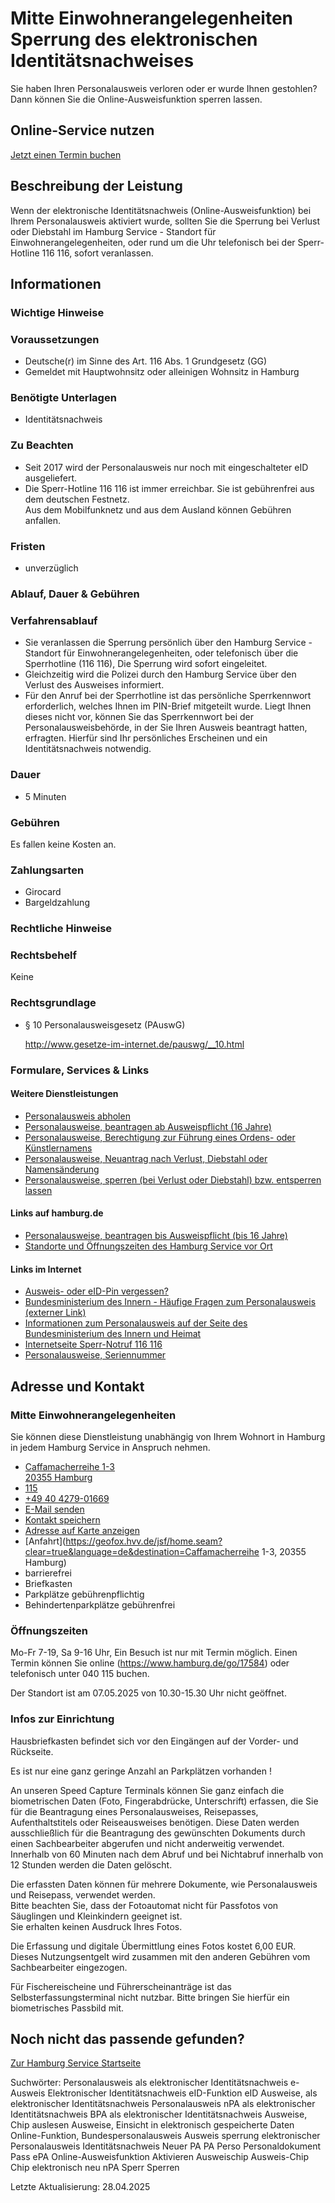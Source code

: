 




Mitte Einwohnerangelegenheiten Sperrung des elektronischen Identitätsnachweises
===============================================================================

Sie haben Ihren Personalausweis verloren oder er wurde Ihnen gestohlen? Dann können Sie die Online-Ausweisfunktion sperren lassen.

Online-Service nutzen
---------------------

[Jetzt einen Termin buchen](https://serviceportal.hamburg.de/HamburgGateway/FVP/FV/Bezirke/DigiTermin/Dsgvo)

Beschreibung der Leistung
-------------------------

Wenn der elektronische Identitätsnachweis (Online-Ausweisfunktion) bei Ihrem Personalausweis aktiviert wurde, sollten Sie die Sperrung bei Verlust oder Diebstahl im Hamburg Service - Standort für Einwohnerangelegenheiten, oder rund um die Uhr telefonisch bei der Sperr-Hotline 116 116, sofort veranlassen.

Informationen
-------------

### Wichtige Hinweise

### Voraussetzungen

* Deutsche(r) im Sinne des Art. 116 Abs. 1 Grundgesetz (GG)
* Gemeldet mit Hauptwohnsitz oder alleinigen Wohnsitz in Hamburg

### Benötigte Unterlagen

* Identitätsnachweis

### Zu Beachten

* Seit 2017 wird der Personalausweis nur noch mit eingeschalteter eID ausgeliefert.
* Die Sperr-Hotline 116 116 ist immer erreichbar. Sie ist gebührenfrei aus dem deutschen Festnetz.  
  Aus dem Mobilfunknetz und aus dem Ausland können Gebühren anfallen.

### Fristen

  
* unverzüglich

### Ablauf, Dauer & Gebühren

### Verfahrensablauf

* Sie veranlassen die Sperrung persönlich über den Hamburg Service - Standort für Einwohnerangelegenheiten, oder telefonisch über die Sperrhotline (116 116), Die Sperrung wird sofort eingeleitet.
* Gleichzeitig wird die Polizei durch den Hamburg Service über den Verlust des Ausweises informiert.
* Für den Anruf bei der Sperrhotline ist das persönliche Sperrkennwort erforderlich, welches Ihnen im PIN-Brief mitgeteilt wurde. Liegt Ihnen dieses nicht vor, können Sie das Sperrkennwort bei der Personalausweisbehörde, in der Sie Ihren Ausweis beantragt hatten, erfragten. Hierfür sind Ihr persönliches Erscheinen und ein Identitätsnachweis notwendig.

### Dauer

  
* 5 Minuten
  

### Gebühren

Es fallen keine Kosten an.

### Zahlungsarten

* Girocard
* Bargeldzahlung

### Rechtliche Hinweise

### Rechtsbehelf

Keine

### Rechtsgrundlage

  
* § 10 Personalausweisgesetz (PAuswG)  
    
  <http://www.gesetze-im-internet.de/pauswg/__10.html>

### Formulare, Services & Links

#### Weitere Dienstleistungen

* [Personalausweis abholen](https://www.hamburg.de/service/info/11882273/)
* [Personalausweise, beantragen ab Ausweispflicht (16 Jahre)](https://www.hamburg.de/service/info/11298988/n0)
* [Personalausweise, Berechtigung zur Führung eines Ordens- oder Künstlernamens](https://www.hamburg.de/service/info/11299794/)
* [Personalausweise, Neuantrag nach Verlust, Diebstahl oder Namensänderung](https://www.hamburg.de/service/info/11891147/)
* [Personalausweise, sperren (bei Verlust oder Diebstahl) bzw. entsperren lassen](https://www.hamburg.de/service/suche/personalausweis/)

#### Links auf hamburg.de

* [Personalausweise, beantragen bis Ausweispflicht (bis 16 Jahre)](https://www.hamburg.de/barrierefrei/leichte-sprache/service/13659500/dgs-beantragung-eines-personalausweises/)
* [Standorte und Öffnungszeiten des Hamburg Service vor Ort](https://www.hamburg.de/go/17584)

#### Links im Internet

* [Ausweis- oder eID-Pin vergessen?](http://www.pin-ruecksetzbrief-bestellen.de/)
* [Bundesministerium des Innern - Häufige Fragen zum Personalausweis (externer Link)](https://www.bmi.bund.de/Webs/PA/DE/service/faq/faq-artikel.html)
* [Informationen zum Personalausweis auf der Seite des Bundesministerium des Innern und Heimat](https://www.personalausweisportal.de/)
* [Internetseite Sperr-Notruf 116 116](https://www.sperr-notruf.de/index.html)
* [Personalausweise, Seriennummer](https://www.bmi.bund.de/SharedDocs/downloads/DE/veroeffentlichungen/themen/moderne-verwaltung/ausweise/personalausweis-seriennummer.pdf?__blob=publicationFile&v=10)

Adresse und Kontakt
-------------------

### Mitte Einwohnerangelegenheiten

Sie können diese Dienstleistung unabhängig von Ihrem Wohnort in Hamburg in jedem Hamburg Service in Anspruch nehmen.

* [Caffamacherreihe 1-3   
  20355 Hamburg](#)
* [115](tel:+4940115 "115")
* [+49 40 4279-01669](tel:+4940427901669 "+49 40 4279-01669")
* [E-Mail senden](mailto:e.mitte@hamburgservice.de)
* [Kontakt speichern](//iason.hamburg.de/befi/info/vcard/111109842/ "Kontakt speichern")
* [Adresse auf Karte anzeigen](#)
* [Anfahrt](https://geofox.hvv.de/jsf/home.seam?clear=true&language=de&destination=Caffamacherreihe 1-3, 20355 Hamburg)
* barrierefrei
* Briefkasten
* Parkplätze gebührenpflichtig
* Behindertenparkplätze gebührenfrei

### Öffnungszeiten

Mo-Fr 7-19, Sa 9-16 Uhr, Ein Besuch ist nur mit Termin möglich. Einen Termin können Sie online (https://www.hamburg.de/go/17584) oder telefonisch unter 040 115 buchen.

Der Standort ist am 07.05.2025 von 10.30-15.30 Uhr nicht geöffnet.

### Infos zur Einrichtung

Hausbriefkasten befindet sich vor den Eingängen auf der Vorder- und Rückseite.
  
Es ist nur eine ganz geringe Anzahl an Parkplätzen vorhanden !

An unseren Speed Capture Terminals können Sie ganz einfach die biometrischen Daten (Foto, Fingerabdrücke, Unterschrift) erfassen, die Sie für die Beantragung eines Personalausweises, Reisepasses, Aufenthaltstitels oder Reiseausweises benötigen. Diese Daten werden ausschließlich für die Beantragung des gewünschten Dokuments durch einen Sachbearbeiter abgerufen und nicht anderweitig verwendet. Innerhalb von 60 Minuten nach dem Abruf und bei Nichtabruf innerhalb von 12 Stunden werden die Daten gelöscht.  
  
Die erfassten Daten können für mehrere Dokumente, wie Personalausweis und Reisepass, verwendet werden.  
Bitte beachten Sie, dass der Fotoautomat nicht für Passfotos von Säuglingen und Kleinkindern geeignet ist.  
Sie erhalten keinen Ausdruck Ihres Fotos.  
  
Die Erfassung und digitale Übermittlung eines Fotos kostet 6,00 EUR. Dieses Nutzungsentgelt wird zusammen mit den anderen Gebühren vom Sachbearbeiter eingezogen.  
  
Für Fischereischeine und Führerscheinanträge ist das Selbsterfassungsterminal nicht nutzbar. Bitte bringen Sie hierfür ein biometrisches Passbild mit.

Noch nicht das passende gefunden?
---------------------------------

 [Zur Hamburg Service Startseite](/service/)

Suchwörter: Personalausweis als elektronischer Identitätsnachweis e-Ausweis Elektronischer Identitätsnachweis eID-Funktion eID Ausweise, als elektronischer Identitätsnachweis Personalausweis nPA als elektronischer Identitätsnachweis BPA als elektronischer Identitätsnachweis Ausweise, Chip auslesen Ausweise, Einsicht in elektronisch gespeicherte Daten Online-Funktion, Bundespersonalausweis Ausweis sperrung elektronischer Personalausweis Identitätsnachweis Neuer PA PA Perso Personaldokument Pass ePA Online-Ausweisfunktion Aktivieren Ausweischip Ausweis-Chip Chip elektronisch neu nPA Sperr Sperren

Letzte Aktualisierung: 28.04.2025

